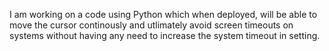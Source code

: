 I am working on a code using Python which when deployed, will be able to move the cursor continously and utlimately avoid screen timeouts on systems without having any need to increase the system timeout in setting.
